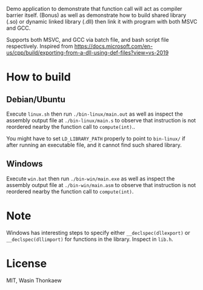 Demo application to demonstrate that function call will act as compiler barrier itself.
(Bonus) as well as demonstrate how to build shared library (.so) or dynamic linked library (.dll) then
link it with program with both MSVC and GCC.

Supports both MSVC, and GCC via batch file, and bash script file respectively.
Inspired from https://docs.microsoft.com/en-us/cpp/build/exporting-from-a-dll-using-def-files?view=vs-2019

# How to build

## Debian/Ubuntu

Execute `linux.sh` then run `./bin-linux/main.out` as well as inspect the assembly output file at
`./bin-linux/main.s` to observe that instruction is not reordered nearby the function call to `compute(int)`..

You might have to set `LD_LIBRARY_PATH` properly to point to `bin-linux/` if after running an executable
file, and it cannot find such shared library.

## Windows

Execute `win.bat` then run `./bin-win/main.exe` as well as inspect the assembly output file at
`./bin-win/main.asm` to observe that instruction is not reordered nearby the function call to `compute(int)`.

# Note

Windows has interesting steps to specify either `__declspec(dllexport)` or `__declspec(dllimport)`
for functions in the library. Inspect in `lib.h`.

# License
MIT, Wasin Thonkaew
